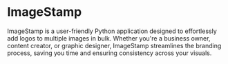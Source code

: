 # ImageStamp
 ImageStamp is a user-friendly Python application designed to effortlessly add logos to multiple images in bulk. Whether you're a business owner, content creator, or graphic designer, ImageStamp streamlines the branding process, saving you time and ensuring consistency across your visuals.
